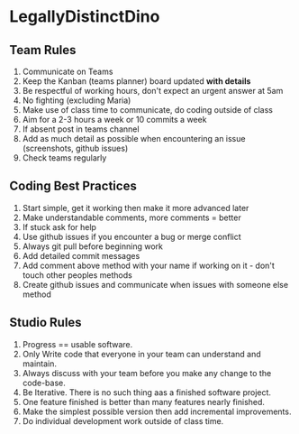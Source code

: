 # LegallyDistinctDino

## Team Rules

1. Communicate on Teams
2. Keep the Kanban (teams planner) board updated **with details**
3. Be respectful of working hours, don't expect an urgent answer at 5am
4. No fighting (excluding Maria)
5. Make use of class time to communicate, do coding outside of class
6. Aim for a 2-3 hours a week or 10 commits a week
7. If absent post in teams channel
8. Add as much detail as possible when encountering an issue (screenshots, github issues)
9. Check teams regularly

## Coding Best Practices
1. Start simple, get it working then make it more advanced later
2. Make understandable comments, more comments = better
3. If stuck ask for help
4. Use github issues if you encounter a bug or merge conflict
5. Always git pull before beginning work
6. Add detailed commit messages
7. Add comment above method with your name if working on it - don't touch other peoples methods
8. Create github issues and communicate when issues with someone else method


## Studio Rules
1. Progress == usable software.
2. Only Write code that everyone in your team can understand and maintain.
3. Always discuss with your team before you make any change to the code-base.
4. Be Iterative. There is no such thing aas a finished software project.
5. One feature finished is better than many features nearly finished.
6. Make the simplest possible version then add incremental improvements.
7. Do individual development work outside of class time.